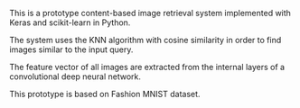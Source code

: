 This is a prototype content-based image retrieval system implemented with Keras and scikit-learn in Python.

The system uses the KNN algorithm with cosine similarity in order to find images similar to the input query.

The feature vector of all images are extracted from the internal layers of a convolutional deep neural network.

This prototype is based on Fashion MNIST dataset.